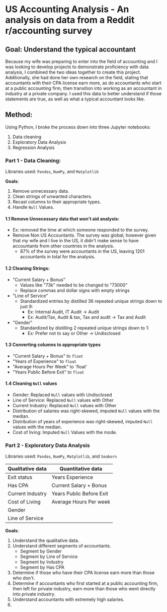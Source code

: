 # **US Accounting Analysis** - An analysis on data from a Reddit r/accounting survey

## Goal: Understand the typical accountant
Because my wife was preparing to enter into the field of accounting and I was looking to develop projects to demonstrate proficiency with data analysis, I combined the two ideas together to create this project.  Additionally, she had done her own research on the field, stating that accountants with their CPA license earn more, as do accountants who start at a public accounting firm, then transition into working as an accountant in industry at a private company.  I used this data to better understand if those statements are true, as well as what a typical accountant looks like.

## Method:
Using Python, I broke the process down into three Jupyter notebooks:
1. Data cleaning
2. Exploratory Data Analysis
3. Regression Analysis


### Part 1 - Data Cleaning:
Libraries used: `Pandas`, `NumPy`, and `Matplotlib` 

**Goals**:
  1. Remove unnecessary data.
  2. Clean strings of unwanted characters.
  3. Recast columns to their appropriate types.
  4. Handle `Null` Values.

#### 1.1 Remove Unnecessary data that won't aid analysis:
 * Ex: removed the time at which someone responded to the survey.
 * Remove Non US Accountants.  The survey was global, however given that my wife and I live in the US, it didn't make sense to have accountants from other  countries in the analysis.
   * 87% of the survey were accountants in the US, leaving 1201 accountants in total for the analysis.

#### 1.2 Cleaning Strings:
 * "Current Salary + Bonus"
   * Values like "73k" needed to be changed to "73000"
   * Replace commas and dollar signs with empty strings
 * "Line of Service"
   * Standardized entries by distilled 36 repeated unique strings down to just 9:
     * Ex: Internal Audit, IT Audit -> Audit
     * Ex: Audit/Tax, Audit & tax, Tax and audit -> Tax and Audit
 * "Gender"
   * Standardized by distilling 2 repeated unique strings down to 1:
     * Ex: Prefer not to say or Other -> Undisclosed

 #### 1.3 Converting columns to appropriate types 
 * "Current Salary + Bonus" to `float`
 * "Years of Experience" to `float`
 * "Average Hours Per Week" to `float'
 * "Years Public Before Exit" to `float`
 
 #### 1.4 Cleaning `Null` values
   * Gender: Replaced `Null` values with Undisclosed
   * Line of Service: Replaced `Null` values with Other
   * Current Industry: Replaced `Null` values with Other
   * Distribution of salaries was right-skewed, imputed `Null` values with the median.
   * Distribution of years of experience was right-skewed, imputed `Null` values with the median.
   * Cost of living: Imputed `Null` Values with the mode.

### Part 2 - Exploratory Data Analysis
Libraries used: `Pandas`, `NumPy`, `Matplotlib`, and `Seaborn`

| Qualitative data  | Quantitative data        |
| ----------------- | -----------------        |
| Exit status       | Years Experience         |
| Has CPA           | Current Salary + Bonus   |
| Current Industry  | Years Public Before Exit |
| Cost of Living    | Average Hours Per week   |
| Gender            |                          |
| Line of Service   |                          |

**Goals**:
  1. Understand the qualitative data.
  2. Understand different segments of accountants.
     * Segment by Gender
     * Segment by Line of Service
     * Segment by Industry
     * Segment by Has CPA
  4. Determine if those who have their CPA license earn more than those who don't.
  5. Determine if accountants who first started at a public accounting firm, then left for private industry, earn more than those who went directly into private industry.
  6. Understand accountants with extremely high salaries.
  7. 
